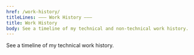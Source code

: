 ```yaml
---
href: /work-history/
titleLines: ——— Work History ———
title: Work History
body: See a timeline of my technical and non-technical work history.
---
```


See a timeline of my technical work history.
